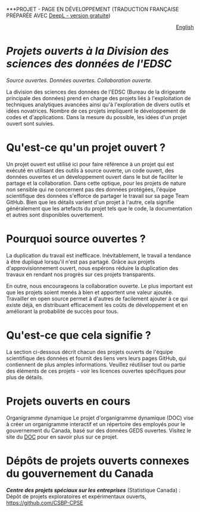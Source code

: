 ***PROJET - PAGE EN DÉVELOPPEMENT (TRADUCTION FRANÇAISE PRÉPARÉE AVEC [DeepL - version gratuite](https://www.deepl.com/translator))

<div style="text-align: right;">
    <a href="https://dsd-esdc-edsc.github.io/">English</a>
</div>

# _Projets ouverts à la Division des sciences des données de l'EDSC_
_Source ouvertes. Données ouvertes. Collaboration ouverte._

La division des sciences des données de l'EDSC (Bureau de la dirigeante principale des données) prend en charge des projets liés à l'exploitation de techniques analytiques avancées ainsi qu'à l'exploration de divers outils et idées novatrices. Nombre de ces projets impliquent le développement de codes et d'applications. Dans la mesure du possible, les idées d'un projet ouvert sont suivies.

# Qu'est-ce qu'un projet ouvert ?

Un projet ouvert est utilisé ici pour faire référence à un projet qui est exécuté en utilisant des outils à source ouverte, un code ouvert, des données ouvertes et un développement ouvert dans le but de faciliter le partage et la collaboration. Dans cette optique, pour les projets de nature non sensible qui ne concernent pas des données protégées, l'équipe scientifique des données s'efforce de partager le travail sur sa page Team GitHub. Bien que les détails varient d'un projet à l'autre, cela signifie généralement que les artefacts du projet tels que le code, la documentation et autres sont disponibles ouvertement.

# Pourquoi source ouvertes ?

La duplication du travail est inefficace. Inévitablement, le travail a tendance à être dupliqué lorsqu'il n'est pas partagé. Grâce aux projets d'approvisionnement ouvert, nous espérons réduire la duplication des travaux en rendant nos progrès sur ces projets transparents.

En outre, nous encourageons la collaboration ouverte. Le plus important est que les projets soient menés à bien et apportent une valeur ajoutée. Travailler en open source permet à d'autres de facilement ajouter à ce qui existe déjà, en distribuant efficacement les coûts de développement et en améliorant la probabilité de succès pour tous.

# Qu'est-ce que cela signifie ?

La section ci-dessous décrit chacun des projets ouverts de l'équipe scientifique des données et fournit des liens vers leurs pages GitHub, qui contiennent de plus amples informations. Veuillez réutiliser tout ou partie des éléments de ces projets - voir les licences ouvertes spécifiques pour plus de détails.

# Projets ouverts en cours

Organigramme dynamique
Le projet d'organigramme dynamique (DOC) vise à créer un organigramme interactif et un répertoire des employés pour le gouvernement du Canada, basé sur des données GEDS ouvertes. Visitez le site du [DOC](https://github.com/DSD-ESDC-EDSC/dynamic-org-chart/blob/master/README.fr.md) pour en savoir plus sur ce projet.

# Dépôts de projets ouverts connexes du gouvernement du Canada

**_Centre des projets spéciaux sur les entreprises_** (Statistique Canada) : Dépôt de projets exploratoires et expérimentaux ouverts, https://github.com/CSBP-CPSE
